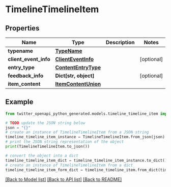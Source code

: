 # TimelineTimelineItem


## Properties

Name | Type | Description | Notes
------------ | ------------- | ------------- | -------------
**typename** | [**TypeName**](TypeName.md) |  | 
**client_event_info** | [**ClientEventInfo**](ClientEventInfo.md) |  | [optional] 
**entry_type** | [**ContentEntryType**](ContentEntryType.md) |  | 
**feedback_info** | **Dict[str, object]** |  | [optional] 
**item_content** | [**ItemContentUnion**](ItemContentUnion.md) |  | 

## Example

```python
from twitter_openapi_python_generated.models.timeline_timeline_item import TimelineTimelineItem

# TODO update the JSON string below
json = "{}"
# create an instance of TimelineTimelineItem from a JSON string
timeline_timeline_item_instance = TimelineTimelineItem.from_json(json)
# print the JSON string representation of the object
print(TimelineTimelineItem.to_json())

# convert the object into a dict
timeline_timeline_item_dict = timeline_timeline_item_instance.to_dict()
# create an instance of TimelineTimelineItem from a dict
timeline_timeline_item_form_dict = timeline_timeline_item.from_dict(timeline_timeline_item_dict)
```
[[Back to Model list]](../README.md#documentation-for-models) [[Back to API list]](../README.md#documentation-for-api-endpoints) [[Back to README]](../README.md)


